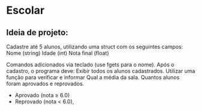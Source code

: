 # Escolar


## Ideia de projeto: 
Cadastre até 5 alunos, utilizando uma struct com os seguintes campos:
  Nome (string)
  Idade (int)
  Nota final (float)

Comandos adicionados via teclado (use fgets para o nome).
Após o cadastro, o programa deve:
Exibir todos os alunos cadastrados.
Utilizar uma função para verificar e informar Qual a média da sala.
Quantos alunos foram aprovados e reprovados. 
   * Aprovado (nota ≥ 6.0)
   * Reprovado (nota < 6.0),